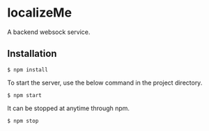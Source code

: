 # localizeMe

A backend websock service.

## Installation

```console
$ npm install
```
To start the server, use the below command in the project directory.

```console
$ npm start
```

It can be stopped at anytime through npm.

```
$ npm stop
```

